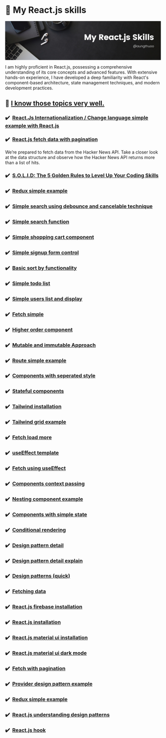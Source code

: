 # 📝 My React.js skills

<p align="center">
  <img align="center" alt="Skills" src="https://raw.githubusercontent.com/aungthuoo/aungthuoo/main/img/banners/my-react-js-skills.png" />
</p>
<p>
  I am highly proficient in React.js, possessing a comprehensive understanding of its core concepts and advanced features. With extensive hands-on experience, I have developed a deep familiarity with React's component-based architecture, state management techniques, and modern development practices.
  
</p>

## 📝 <ins>I know those topics very well.</ins> 

### :heavy_check_mark: &nbsp;[React.Js Internationalization / Change language simple example with React.js](https://gist.github.com/aungthuoo/244aedb71c9d3960a2ebd5ebe1beb965) 
### :heavy_check_mark: &nbsp;[React.js fetch data with pagination](https://gist.github.com/aungthuoo/2873ae0aa19f4d8d1f3038c5f6ac27f9)
We’re prepared to fetch data from the Hacker News API. Take a closer look at the data structure and observe how the Hacker News API returns more than a list of hits. 
### :heavy_check_mark: &nbsp;[S.O.L.I.D: The 5 Golden Rules to Level Up Your Coding Skills](https://gist.github.com/aungthuoo/95731511a516316fe1b76c248a6cfde0)
### :heavy_check_mark: &nbsp;[Redux simple example]()
### :heavy_check_mark: &nbsp;[Simple search using debounce and cancelable technique]()
### :heavy_check_mark: &nbsp;[Simple search function]()
### :heavy_check_mark: &nbsp;[Simple shopping cart component]()
### :heavy_check_mark: &nbsp;[Simple signup form control]()
### :heavy_check_mark: &nbsp;[Basic sort by functionality]()
### :heavy_check_mark: &nbsp;[Simple todo list ]()
### :heavy_check_mark: &nbsp;[Simple users list and display]()
### :heavy_check_mark: &nbsp;[Fetch simple ]()
### :heavy_check_mark: &nbsp;[Higher order component]()
### :heavy_check_mark: &nbsp;[Mutable and immutable Approach]()
### :heavy_check_mark: &nbsp;[Route simple example]()
### :heavy_check_mark: &nbsp;[Components with seperated style]()
### :heavy_check_mark: &nbsp;[Stateful components]()
### :heavy_check_mark: &nbsp;[Tailwind installation]()
### :heavy_check_mark: &nbsp;[Tailwind grid example ]()
### :heavy_check_mark: &nbsp;[Fetch load more]()
### :heavy_check_mark: &nbsp;[useEffect template]()
### :heavy_check_mark: &nbsp;[Fetch using useEffect]() 
### :heavy_check_mark: &nbsp;[Components context passing]()
### :heavy_check_mark: &nbsp;[Nesting component example]()
### :heavy_check_mark: &nbsp;[Components with simple state]()
### :heavy_check_mark: &nbsp;[Conditional rendering]()
### :heavy_check_mark: &nbsp;[Design pattern detail]()
### :heavy_check_mark: &nbsp;[Design pattern detail explain]()
### :heavy_check_mark: &nbsp;[Design patterns (quick)]()
### :heavy_check_mark: &nbsp;[Fetching data ]()
### :heavy_check_mark: &nbsp;[React.js firebase installation]()
### :heavy_check_mark: &nbsp;[React.js installation ]()
### :heavy_check_mark: &nbsp;[React.js material ui installation]()
### :heavy_check_mark: &nbsp;[React.js material ui dark mode ]()
### :heavy_check_mark: &nbsp;[Fetch with pagination]()
### :heavy_check_mark: &nbsp;[Provider design pattern example]()
### :heavy_check_mark: &nbsp;[Redux simple example ]()
### :heavy_check_mark: &nbsp;[React.js understanding design patterns]()
### :heavy_check_mark: &nbsp;[React.js hook ]()